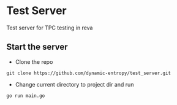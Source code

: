 # Test Server

Test server for TPC testing in reva

## Start the server

- Clone the repo

```
git clone https://github.com/dynamic-entropy/test_server.git
```

- Change current directory to project dir and run

```
go run main.go
```
